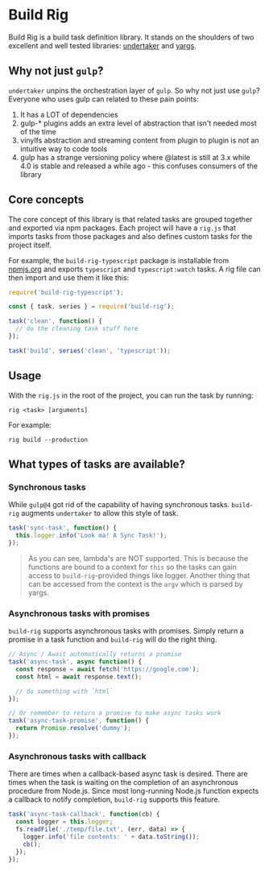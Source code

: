 # Build Rig

Build Rig is a build task definition library. It stands on the shoulders of two excellent and well tested libraries: [undertaker](https://github.com/gulpjs/undertaker) and [yargs](https://github.com/yargs/yargs).

## Why not just `gulp`?

`undertaker` unpins the orchestration layer of `gulp`. So why not just use `gulp`? Everyone who uses gulp can related to these pain points:

1. It has a LOT of dependencies
2. gulp-\* plugins adds an extra level of abstraction that isn't needed most of the time
3. vinylfs abstraction and streaming content from plugin to plugin is not an intuitive way to code tools
4. gulp has a strange versioning policy where @latest is still at 3.x while 4.0 is stable and released a while ago - this confuses consumers of the library

## Core concepts

The core concept of this library is that related tasks are grouped together and exported via npm packages. Each project will have a `rig.js` that imports tasks from those packages and also defines custom tasks for the project itself.

For example, the `build-rig-typescript` package is installable from [npmjs.org](https://npmjs.org/build-rig-typescript) and exports `typescript` and `typescript:watch` tasks. A rig file can then import and use them it like this:

```js
require('build-rig-typescript');

const { task, series } = require('build-rig');

task('clean', function() {
  // do the cleaning task stuff here
});

task('build', series('clean', 'typescript'));
```

## Usage

With the `rig.js` in the root of the project, you can run the task by running:

```
rig <task> [arguments]
```

For example:

```
rig build --production
```

## What types of tasks are available?

### Synchronous tasks

While `gulp@4` got rid of the capability of having synchronous tasks. `build-rig` augments `undertaker` to allow this style of task.

```ts
task('sync-task', function() {
  this.logger.info('Look ma! A Sync Task!');
});
```

> As you can see, lambda's are NOT supported. This is because the functions are bound to a context for `this` so the tasks can gain access to `build-rig`-provided things like logger. Another thing that can be accessed from the context is the `argv` which is parsed by yargs.

### Asynchronous tasks with promises

`build-rig` supports asynchronous tasks with promises. Simply return a promise in a task function and `build-rig` will do the right thing.

```ts
// Async / Await automatically returns a promise
task('async-task', async function() {
  const response = await fetch('https://google.com');
  const html = await response.text();

  // do something with `html`
});

// Or remember to return a promise to make async tasks work
task('async-task-promise', function() {
  return Promise.resolve('dummy');
});
```

### Asynchronous tasks with callback

There are times when a callback-based async task is desired. There are times when the task is waiting on the completion of an asynchronous procedure from Node.js. Since most long-running Node.js function expects a callback to notify completion, `build-rig` supports this feature.

```ts
task('async-task-callback', function(cb) {
  const logger = this.logger;
  fs.readFile('./temp/file.txt', (err, data) => {
    logger.info('file contents: ' + data.toString());
    cb();
  });
});
```
